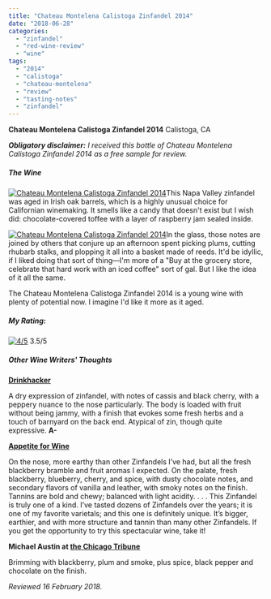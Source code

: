 ```yaml
---
title: "Chateau Montelena Calistoga Zinfandel 2014"
date: "2018-06-28"
categories:
  - "zinfandel"
  - "red-wine-review"
  - "wine"
tags:
  - "2014"
  - "calistoga"
  - "chateau-montelena"
  - "review"
  - "tasting-notes"
  - "zinfandel"
---
```


**Chateau Montelena Calistoga Zinfandel 2014** Calistoga, CA

_**Obligatory disclaimer:** I received this bottle of Chateau Montelena Calistoga Zinfandel 2014 as a free sample for review._

##### The Wine

[![Chateau Montelena Calistoga Zinfandel 2014](http://s3.amazonaws.com/thegourmez-wpmedia/2018/06/Chataeu-Montelena-Zin-1-391x500.jpg)](http://s3.amazonaws.com/thegourmez-wpmedia/2018/06/Chataeu-Montelena-Zin-1.jpg)This Napa Valley zinfandel was aged in Irish oak barrels, which is a highly unusual choice for Californian winemaking. It smells like a candy that doesn't exist but I wish did: chocolate-covered toffee with a layer of raspberry jam sealed inside.

[![Chateau Montelena Calistoga Zinfandel 2014](http://s3.amazonaws.com/thegourmez-wpmedia/2018/06/Chataeu-Montelena-Zin-2-357x500.jpg)](http://s3.amazonaws.com/thegourmez-wpmedia/2018/06/Chataeu-Montelena-Zin-2.jpg)In the glass, those notes are joined by others that conjure up an afternoon spent picking plums, cutting rhubarb stalks, and plopping it all into a basket made of reeds. It'd be idyllic, if I liked doing that sort of thing—I'm more of a "Buy at the grocery store, celebrate that hard work with an iced coffee" sort of gal. But I like the idea of it all the same.

The Chateau Montelena Calistoga Zinfandel 2014 is a young wine with plenty of potential now. I imagine I'd like it more as it aged.

##### My Rating:




<div class="caption">

[![4/5](http://s3.amazonaws.com/thegourmez-wpmedia/2010/11/rating_avocado11.gif)](http://s3.amazonaws.com/thegourmez-wpmedia/2010/11/rating_avocado11.gif) 3.5/5</div>


##### Other Wine Writers' Thoughts

**[Drinkhacker](https://www.drinkhacker.com/2017/09/10/review-chateau-montelena-2014-zinfandel-and-2013-cabernet-sauvignon/)**

A dry expression of zinfandel, with notes of cassis and black cherry, with a peppery nuance to the nose particularly. The body is loaded with fruit without being jammy, with a finish that evokes some fresh herbs and a touch of barnyard on the back end. Atypical of zin, though quite expressive. **A-**

**[Appetite for Wine](https://appetiteforwine.blog/2018/06/06/review-chateau-montelena-calistoga-zinfandel-2015/)**

On the nose, more earthy than other Zinfandels I’ve had, but all the fresh blackberry bramble and fruit aromas I expected. On the palate, fresh blackberry, blueberry, cherry, and spice, with dusty chocolate notes, and secondary flavors of vanilla and leather, with smoky notes on the finish. Tannins are bold and chewy; balanced with light acidity. . . . This Zinfandel is truly one of a kind. I’ve tasted dozens of Zinfandels over the years; it is one of my favorite varietals; and this one is definitely unique. It’s bigger, earthier, and with more structure and tannin than many other Zinfandels. If you get the opportunity to try this spectacular wine, take it!

**Michael Austin at [the Chicago Tribune](http://www.chicagotribune.com/dining/drink/wine/sc-food-zinfandel-tasting-wine-0525-story.html)**

Brimming with blackberry, plum and smoke, plus spice, black pepper and chocolate on the finish.

_Reviewed 16 February 2018._
